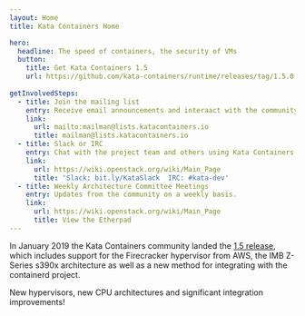 ```yaml
---
layout: Home
title: Kata Containers Home

hero:
  headline: The speed of containers, the security of VMs
  button:
    title: Get Kata Containers 1.5
    url: https://github.com/kata-containers/runtime/releases/tag/1.5.0
    
getInvolvedSteps:
  - title: Join the mailing list
    entry: Receive email announcements and interaact with the community.
    link:
      url: mailto:mailman@lists.katacontainers.io
      title: mailman@lists.katacontainers.io
  - title: Slack or IRC
    entry: Chat with the project team and others using Kata Containers.
    link:
      url: https://wiki.openstack.org/wiki/Main_Page
      title: 'Slack: bit.ly/KataSlack  IRC: #kata-dev'
  - title: Weekly Architecture Committee Meetings
    entry: Updates from the community on a weekly basis.
    link:
      url: https://wiki.openstack.org/wiki/Main_Page
      title: View the Etherpad
---
```


<home-content>

<template slot="about">

## About Kata Containers

Kata Containers is an open source community working to build a secure container runtime with lightweight virtual machines that feel and perform like containers, but provide stronger workload isolation using hardware virtualization technology as a second layer of defense. 

Since launching in December 2017, the community successfully merged the best parts of Intel Clear Containers with Hyper.sh RunV and scaled to include support for major architectures including AMD64, ARM, IBM p-series and IBM z-series in addition to x86_64. Kata Containers also supports multiple hypervisors including QEMU, NEMU and Firecracker and integrates with the containerd project among others. 

The Kata Containers community is stewarded by the OpenStack Foundation (OSF), which supports the development and adoption of open infrastructure globally. The code is hosted at GitHub under the Apache 2 license.

<a href="/learn/" class="link is-primary"><strong>Learn More</strong></a>

</template>

<home-announcement slot="announcement" button-name="Learn More" link="/learn/">

In January 2019 the Kata Containers community landed the <a href="https://github.com/kata-containers/runtime/releases/tag/1.5.0">1.5 release</a>, which includes support for the Firecracker hypervisor from AWS, the IMB Z-Series s390x architecture as well as a new method for integrating with the containerd project. 

New hypervisors, new CPU architectures and significant integration improvements! 

</home-announcement>

</home-content>
